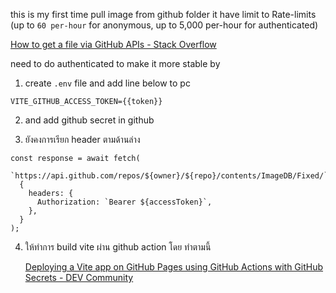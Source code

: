 this is my first time pull image from github folder
it have limit to Rate-limits (up to `60 per-hour` for anonymous, up to 5,000 per-hour for authenticated)

[How to get a file via GitHub APIs - Stack Overflow](https://stackoverflow.com/questions/9272535/how-to-get-a-file-via-github-apis)

need to do authenticated to make it more stable by

1.  create `.env` file and add line below to pc

```
VITE_GITHUB_ACCESS_TOKEN={{token}}
```

2. and add github secret in github

3. ยังคงการเรียก header ตามด้านล่าง

```tsx
const response = await fetch(
  `https://api.github.com/repos/${owner}/${repo}/contents/ImageDB/Fixed/`,
  {
    headers: {
      Authorization: `Bearer ${accessToken}`,
    },
  }
);
```

4. ให้ทำการ build vite ผ่าน github action โดย ทำตามนี้

   [Deploying a Vite app on GitHub Pages using GitHub Actions with GitHub Secrets - DEV Community](https://dev.to/dwtoledo/deploying-a-vite-app-on-github-pages-using-github-actions-with-github-secrets-1hn0)
